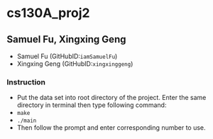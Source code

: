 # cs130A_proj2

## Samuel Fu, Xingxing Geng
- Samuel Fu (GitHubID:`iamSamuelFu`)
- Xingxing Geng (GitHubID:`xingxinggeng`)

### Instruction
* Put the data set into root directory of the project. Enter the same directory in terminal then type following command:
* `make`
* `./main`
* Then follow the prompt and enter corresponding number to use.
